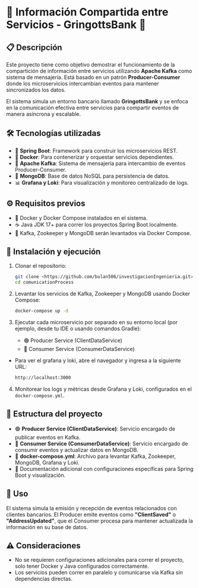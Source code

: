 


# 🔄 Información Compartida entre Servicios - GringottsBank 🏦

## 📋 Descripción

Este proyecto tiene como objetivo demostrar el funcionamiento de la compartición de información entre servicios utilizando **Apache Kafka** como sistema de mensajería. Está basado en un patrón **Producer-Consumer** donde los microservicios intercambian eventos para mantener sincronizados los datos.

El sistema simula un entorno bancario llamado **GringottsBank** y se enfoca en la comunicación efectiva entre servicios para compartir eventos de manera asíncrona y escalable.

## 🛠 Tecnologías utilizadas

- 🚀 **Spring Boot**: Framework para construir los microservicios REST.
- 🐳 **Docker**: Para contenerizar y orquestar servicios dependientes.
- 🎯 **Apache Kafka**: Sistema de mensajería para intercambio de eventos Producer-Consumer.
- 🍃 **MongoDB**: Base de datos NoSQL para persistencia de datos.
- 📊 **Grafana y Loki**: Para visualización y monitoreo centralizado de logs.

## ⚙️ Requisitos previos

- 🐳 Docker y Docker Compose instalados en el sistema.
- ☕ Java JDK 17+ para correr los proyectos Spring Boot localmente.
- 🐘 Kafka, Zookeeper y MongoDB serán levantados vía Docker Compose.

## 🚀 Instalación y ejecución

1. Clonar el repositorio:
   ```bash
   git clone <https://github.com/bulan506/investigacionIngenieria.git>
   cd comunicationProcess

2. Levantar los servicios de Kafka, Zookeeper y MongoDB usando Docker Compose:

   ```bash
   docker-compose up -d
   ```

3. Ejecutar cada microservicio por separado en su entorno local (por ejemplo, desde tu IDE o usando comandos Gradle):

   * 🟢 Producer Service (ClientDataService)
   * 🔵 Consumer Service (ConsumerDataService)
- Para ver el grafana y loki, abre el navegador y ingresa a la siguiente URL:
   ```bash
   http://localhost:3000
   ```
4. Monitorear los logs y métricas desde Grafana y Loki, configurados en el `docker-compose.yml`.

## 📂 Estructura del proyecto

* 🟢 **Producer Service (ClientDataService)**: Servicio encargado de publicar eventos en Kafka.
* 🔵 **Consumer Service (ConsumerDataService)**: Servicio encargado de consumir eventos y actualizar datos en MongoDB.
* 🐳 **docker-compose.yml**: Archivo para levantar Kafka, Zookeeper, MongoDB, Grafana y Loki.
* 📄 Documentación adicional con configuraciones específicas para Spring Boot y visualización.

## 🎯 Uso

El sistema simula la emisión y recepción de eventos relacionados con clientes bancarios. El Producer emite eventos como **"ClientSaved"** o **"AddressUpdated"**, que el Consumer procesa para mantener actualizada la información en su base de datos.

## ⚠️ Consideraciones

* No se requieren configuraciones adicionales para correr el proyecto, solo tener Docker y Java configurados correctamente.
* Los servicios pueden correr en paralelo y comunicarse vía Kafka sin dependencias directas.





